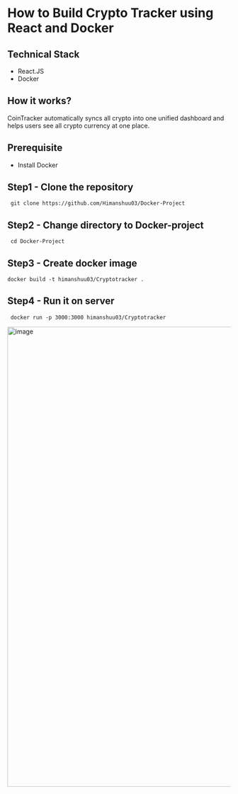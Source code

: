 # How to Build Crypto Tracker using React and Docker


## Technical Stack

- React.JS
- Docker

## How it works?

CoinTracker automatically syncs all crypto into one unified dashboard and helps users see all crypto currency at one place.


## Prerequisite

- Install Docker

## Step1 - Clone the repository

```
 git clone https://github.com/Himanshuu03/Docker-Project
```

## Step2 - Change directory to Docker-project

```
 cd Docker-Project
```

## Step3 - Create docker image

```
docker build -t himanshuu03/Cryptotracker .
```

## Step4 - Run it on server

```
 docker run -p 3000:3000 himanshuu03/Cryptotracker
```

<img width="1039" alt="image" src="https://user-images.githubusercontent.com/34368930/183389616-98d53502-a4a4-4e2e-9145-e43823c4c929.png">
